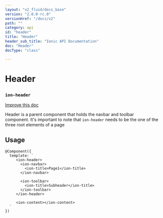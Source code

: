 ```yaml
---
layout: "v2_fluid/docs_base"
version: "2.0.0-rc.0"
versionHref: "/docs/v2"
path: ""
category: api
id: "header"
title: "Header"
header_sub_title: "Ionic API Documentation"
doc: "Header"
docType: "class"

---
```










<h1 class="api-title">
<a class="anchor" name="header" href="#header"></a>

Header
<h3><code>ion-header</code></h3>






</h1>

<a class="improve-v2-docs" href="http://github.com/driftyco/ionic/edit/master//src/components/toolbar/toolbar.ts#L5">
Improve this doc
</a>






<p>Header is a parent component that holds the navbar and toolbar component.
It&#39;s important to note that <code>ion-header</code> needs to be the one of the three root elements of a page</p>




<!-- @usage tag -->

<h2><a class="anchor" name="usage" href="#usage"></a>Usage</h2>

<pre><code class="lang-ts">@Component({
  template: `
     &lt;ion-header&gt;
       &lt;ion-navbar&gt;
         &lt;ion-title&gt;Page1&lt;/ion-title&gt;
       &lt;/ion-navbar&gt;

       &lt;ion-toolbar&gt;
         &lt;ion-title&gt;Subheader&lt;/ion-title&gt;
       &lt;/ion-toolbar&gt;
     &lt;/ion-header&gt;

     &lt;ion-content&gt;&lt;/ion-content&gt;
  `
})
</code></pre>




<!-- @property tags -->



<!-- instance methods on the class -->




<!-- related link --><!-- end content block -->


<!-- end body block -->

